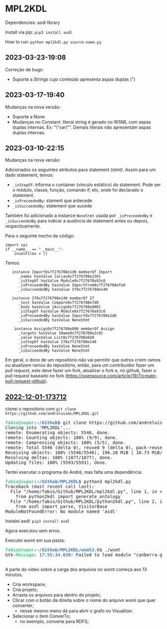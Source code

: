 # MPL2KDL

Dependencies: asdl library

Install via pip: `pip3 install asdl`

How to run: `python mpl2kdl.py source-name.py`

## <a>2023-03-23-19:08</a>
Correção de bugs:
 - Suporte a Strings cujo conteúdo apresenta aspas duplas (") 
 
## <a>2023-03-17-19:40</a>
Mudanças na nova versão:
 - Suporte a None
 - Mudanças no Constant: literal string é gerado no WSML com aspas duplas internas. Ex: "\\"var\\"". Demais literais não apresentam aspas duplas internas.   

## <a>2023-03-10-22:15</a>

Mudanças na nova versão:

Adicionados os seguintes atributos para statement (stmt). Assim para um dado statement, temos:
-  `_isStepOf`: informa o container (vínculo estático) do statement. Pode ser o módulo, classe, função, comando if, etc, onde foi declarado o statement.  
- `_isPreceededBy`: stament que antecede
- `_isSucceededBy`: statement que sucede 

Também foi adicionado a instance `NoneStmt` usada por `_isPreceededBy` e `_isSucceededBy` para indicar a ausência de statement antes ou depois, respectivamente.

Para o seguinte trecho de código:

```
import sys
if __name__ == "__main__":
    invalFiles = []
```

Temos:
```
   instance Import0x7f276708e1d0 memberOf Import
      _names hasValue {alias0x7f276708e230}
      _isStepOf hasValue Module0x7f27670a93c0
      _isPreceededBy hasValue ImportFrom0x7f276708efe0
      _isSucceededBy hasValue If0x7f276708e140

   instance If0x7f276708e140 memberOf If
      _test hasValue Compare0x7f276708e7d0
      _body hasValue {Assign0x7f276708e800}
      _isStepOf hasValue Module0x7f27670a93c0
      _isPreceededBy hasValue Import0x7f276708e1d0
      _isSucceededBy hasValue NoneStmt

    instance Assign0x7f276708e800 memberOf Assign
      _targets hasValue {Name0x7f276708e2c0}
      _value hasValue List0x7f276708e6b0
      _isStepOf hasValue If0x7f276708e140
      _isPreceededBy hasValue NoneStmt
      _isSucceededBy hasValue NoneStmt

```




Em geral, o dono de um repositório não vai permitir que outros criem ramos ou atualizem ramos do repositório, então, para um contribuidor fazer um *pull request*, este deve fazer um fork, atualizar o fork e, no github, fazer o pull request baseado no fork (https://opensource.com/article/19/7/create-pull-request-github). 


## <a id="2022-12-01-173712" href="/home/fabio/Documentos/MPL2KDL-Andre/diario.md#2022-12-01-173712">2022-12-01-173712</a>

clonei o repositório com `git clone https://github.com/andreluisms/MPL2KDL.git`

<pre><font color="#33DA7A"><b>fabio@super</b></font>:<font color="#2A7BDE"><b>~/Github</b></font>$ git clone https://github.com/andreluisms/MPL2KDL.git
Cloning into &apos;MPL2KDL&apos;...
remote: Enumerating objects: 5546, done.
remote: Counting objects: 100% (9/9), done.
remote: Compressing objects: 100% (5/5), done.
remote: Total 5546 (delta 0), reused 9 (delta 0), pack-reused 5537
Receiving objects: 100% (5546/5546), 196.20 MiB | 10.73 MiB/s, done.
Resolving deltas: 100% (1877/1877), done.
Updating files: 100% (5593/5593), done.
</pre>

Tentei executar o programa do André, mas falta uma dependência:
	
<pre><font color="#33DA7A"><b>fabio@super</b></font>:<font color="#2A7BDE"><b>~/Github/MPL2KDL</b></font>$ python3 mpl2kdl.py 
Traceback (most recent call last):
  File &quot;/home/fabio/Github/MPL2KDL/mpl2kdl.py&quot;, line 1, in &lt;module&gt;
    from python2kdl import generate_ontology
  File &quot;/home/fabio/Github/MPL2KDL/python2kdl.py&quot;, line 2, in &lt;module&gt;
    from asdl import parse, VisitorBase
ModuleNotFoundError: No module named &apos;asdl&apos;
</pre>

Instalei asdl: `pip3 install asdl`

Agora executou sem erros.

Executei wsmt em sua pasta:

<pre><font color="#33DA7A"><b>fabio@super</b></font>:<font color="#2A7BDE"><b>~/Github/MPL2KDL/wsmt2.0</b></font>$ ./wsmt
Gtk-<font color="#33DA7A"><b>Message</b></font>: <font color="#12488B">17:55:34.039</font>: Failed to load module &quot;canberra-gtk-module&quot;

</pre>

A parte do vídeo sobre a carga dos arquivos no wsmt começa aos 13 minutos.

- Cria workspace;
- Cria projeto;
- Arrasta os arquivos para dentro do projeto;
- Clicar com o botão da direita sobre o nome do arquivo wsml que quer converter;
	- nesse mesmo menu dá para abrir o grafo no Visualizer.
- Selecionar o ítem ConverTo;
	- no exemplo, converte para RDFS;


